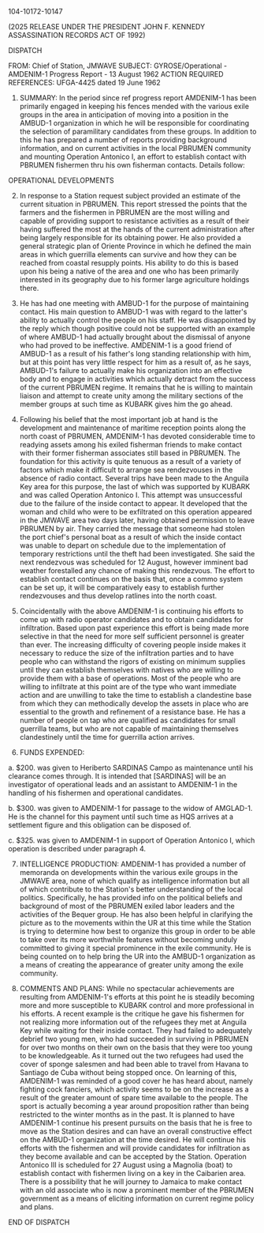 104-10172-10147

(2025 RELEASE UNDER THE PRESIDENT JOHN F. KENNEDY ASSASSINATION RECORDS ACT OF 1992)

DISPATCH

FROM: Chief of Station, JMWAVE
SUBJECT: GYROSE/Operational - AMDENIM-1 Progress Report - 13 August 1962
ACTION REQUIRED
REFERENCES: UFGA-4425 dated 19 June 1962

1. SUMMARY: In the period since ref progress report AMDENIM-1 has been primarily engaged in keeping his fences mended with the various exile groups in the area in anticipation of moving into a position in the AMBUD-1 organization in which he will be responsible for coordinating the selection of paramilitary candidates from these groups. In addition to this he has prepared a number of reports providing background information, and on current activities in the local PBRUMEN community and mounting Operation Antonico I, an effort to establish contact with PBRUMEN fishermen thru his own fisherman contacts. Details follow:

OPERATIONAL DEVELOPMENTS

2. In response to a Station request subject provided an estimate of the current situation in PBRUMEN. This report stressed the points that the farmers and the fishermen in PBRUMEN are the most willing and capable of providing support to resistance activities as a result of their having suffered the most at the hands of the current administration after being largely responsible for its obtaining power. He also provided a general strategic plan of Oriente Province in which he defined the main areas in which guerrilla elements can survive and how they can be reached from coastal resupply points. His ability to do this is based upon his being a native of the area and one who has been primarily interested in its geography due to his former large agriculture holdings there.

3. He has had one meeting with AMBUD-1 for the purpose of maintaining contact. His main question to AMBUD-1 was with regard to the latter's ability to actually control the people on his staff. He was disappointed by the reply which though positive could not be supported with an example of where AMBUD-1 had actually brought about the dismissal of anyone who had proved to be ineffective. AMDENIM-1 is a good friend of AMBUD-1 as a result of his father's long standing relationship with him, but at this point has very little respect for him as a result of, as he says, AMBUD-1's failure to actually make his organization into an effective body and to engage in activities which actually detract from the success of the current PBRUMEN regime. It remains that he is willing to maintain liaison and attempt to create unity among the military sections of the member groups at such time as KUBARK gives him the go ahead.

4. Following his belief that the most important job at hand is the development and maintenance of maritime reception points along the north coast of PBRUMEN, AMDENIM-1 has devoted considerable time to readying assets among his exiled fisherman friends to make contact with their former fisherman associates still based in PBRUMEN. The foundation for this activity is quite tenuous as a result of a variety of factors which make it difficult to arrange sea rendezvouses in the absence of radio contact. Several trips have been made to the Anguila Key area for this purpose, the last of which was supported by KUBARK and was called Operation Antonico I. This attempt was unsuccessful due to the failure of the inside contact to appear. It developed that the woman and child who were to be exfiltrated on this operation appeared in the JMWAVE area two days later, having obtained permission to leave PBRUMEN by air. They carried the message that someone had stolen the port chief's personal boat as a result of which the inside contact was unable to depart on schedule due to the implementation of temporary restrictions until the theft had been investigated. She said the next rendezvous was scheduled for 12 August, however imminent bad weather forestalled any chance of making this rendezvous. The effort to establish contact continues on the basis that, once a commo system can be set up, it will be comparatively easy to establish further rendezvouses and thus develop ratlines into the north coast.

5. Coincidentally with the above AMDENIM-1 is continuing his efforts to come up with radio operator candidates and to obtain candidates for infiltration. Based upon past experience this effort is being made more selective in that the need for more self sufficient personnel is greater than ever. The increasing difficulty of covering people inside makes it necessary to reduce the size of the infiltration parties and to have people who can withstand the rigors of existing on minimum supplies until they can establish themselves with natives who are willing to provide them with a base of operations. Most of the people who are willing to infiltrate at this point are of the type who want immediate action and are unwilling to take the time to establish a clandestine base from which they can methodically develop the assets in place who are essential to the growth and refinement of a resistance base. He has a number of people on tap who are qualified as candidates for small guerrilla teams, but who are not capable of maintaining themselves clandestinely until the time for guerrilla action arrives.

6. FUNDS EXPENDED:

a. $200. was given to Heriberto SARDINAS Campo as maintenance until his clearance comes through. It is intended that [SARDINAS] will be an investigator of operational leads and an assistant to AMDENIM-1 in the handling of his fishermen and operational candidates.

b. $300. was given to AMDENIM-1 for passage to the widow of AMGLAD-1. He is the channel for this payment until such time as HQS arrives at a settlement figure and this obligation can be disposed of.

c. $325. was given to AMDENIM-1 in support of Operation Antonico I, which operation is described under paragraph 4.

7. INTELLIGENCE PRODUCTION: AMDENIM-1 has provided a number of memoranda on developments within the various exile groups in the JMWAVE area, none of which qualify as intelligence information but all of which contribute to the Station's better understanding of the local politics. Specifically, he has provided info on the political beliefs and background of most of the PBRUMEN exiled labor leaders and the activities of the Bequer group. He has also been helpful in clarifying the picture as to the movements within the UR at this time while the Station is trying to determine how best to organize this group in order to be able to take over its more worthwhile features without becoming unduly committed to giving it special prominence in the exile community. He is being counted on to help bring the UR into the AMBUD-1 organization as a means of creating the appearance of greater unity among the exile community.

8. COMMENTS AND PLANS: While no spectacular achievements are resulting from AMDENIM-1's efforts at this point he is steadily becoming more and more susceptible to KUBARK control and more professional in his efforts. A recent example is the critique he gave his fishermen for not realizing more information out of the refugees they met at Anguila Key while waiting for their inside contact. They had failed to adequately debrief two young men, who had succeeded in surviving in PBRUMEN for over two months on their own on the basis that they were too young to be knowledgeable. As it turned out the two refugees had used the cover of sponge salesmen and had been able to travel from Havana to Santiago de Cuba without being stopped once. On learning of this, AMDENIM-1 was reminded of a good cover he has heard about, namely fighting cock fanciers, which activity seems to be on the increase as a result of the greater amount of spare time available to the people. The sport is actually becoming a year around proposition rather than being restricted to the winter months as in the past. It is planned to have AMDENIM-1 continue his present pursuits on the basis that he is free to move as the Station desires and can have an overall constructive effect on the AMBUD-1 organization at the time desired. He will continue his efforts with the fishermen and will provide candidates for infiltration as they become available and can be accepted by the Station. Operation Antonico III is scheduled for 27 August using a Magnolia (boat) to establish contact with fishermen living on a key in the Caibarien area. There is a possibility that he will journey to Jamaica to make contact with an old associate who is now a prominent member of the PBRUMEN government as a means of eliciting information on current regime policy and plans.

END OF DISPATCH
